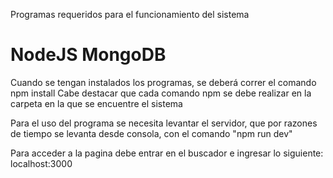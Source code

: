 Programas requeridos para el funcionamiento del sistema
# NodeJS MongoDB
 
Cuando se tengan instalados los programas, se deberá correr el comando npm install
Cabe destacar que cada comando npm se debe realizar en la carpeta en la que se encuentre el sistema

Para el uso del programa se necesita levantar el servidor, que por razones de tiempo se levanta desde consola, con el comando "npm run dev"

Para acceder a la pagina debe entrar en el buscador e ingresar lo siguiente:
localhost:3000